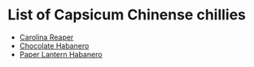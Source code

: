 # List of Capsicum Chinense chillies

- [Carolina Reaper](capsicum-chinense/carolina-reaper.md)
- [Chocolate Habanero](capsicum-chinense/chocolate-habanero.md)
- [Paper Lantern Habanero](capsicum-chinense/paper-lantern-habanero.md)
